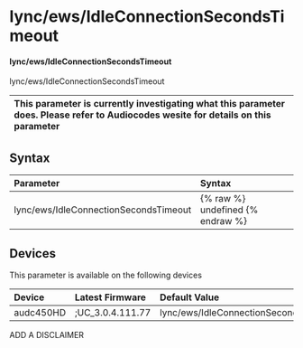 ﻿---
description: lync/ews/IdleConnectionSecondsTimeout
search: false
---

# lync/ews/IdleConnectionSecondsTimeout

#### lync/ews/IdleConnectionSecondsTimeout

lync/ews/IdleConnectionSecondsTimeout


| This parameter is currently investigating what this parameter does. Please refer to Audiocodes wesite for details on this parameter | 
| :--- |

## Syntax
| Parameter | Syntax |
| :--- | :--- |
|lync/ews/IdleConnectionSecondsTimeout | {% raw %} undefined {% endraw %}|

## Devices
This parameter is available on the following devices

| Device | Latest Firmware | Default Value |
|:---|:---|:---|
| audc450HD | ;UC_3.0.4.111.77 | lync/ews/IdleConnectionSecondsTimeout=120 

ADD A DISCLAIMER
